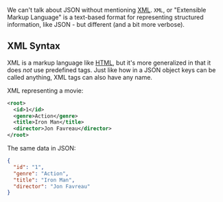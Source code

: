We can't talk about JSON without mentioning [XML](https://en.wikipedia.org/wiki/XML#:~:text=Extensible%20Markup%20Language%20\(XML\)%20is,%2Dreadable%20and%20machine%2Dreadable.). `XML`, or "Extensible Markup Language" is a text-based format for representing structured information, like JSON - but different (and a bit more verbose).

## XML Syntax

XML is a markup language like [HTML](https://en.wikipedia.org/wiki/HTML), but it's more generalized in that it does _not_ use predefined tags. Just like how in a JSON object keys can be called anything, XML tags can also have any name.

XML representing a movie:

```xml
<root>
  <id>1</id>
  <genre>Action</genre>
  <title>Iron Man</title>
  <director>Jon Favreau</director>
</root>
```

The same data in JSON:

```json
{
  "id": "1",
  "genre": "Action",
  "title": "Iron Man",
  "director": "Jon Favreau"
}
```
